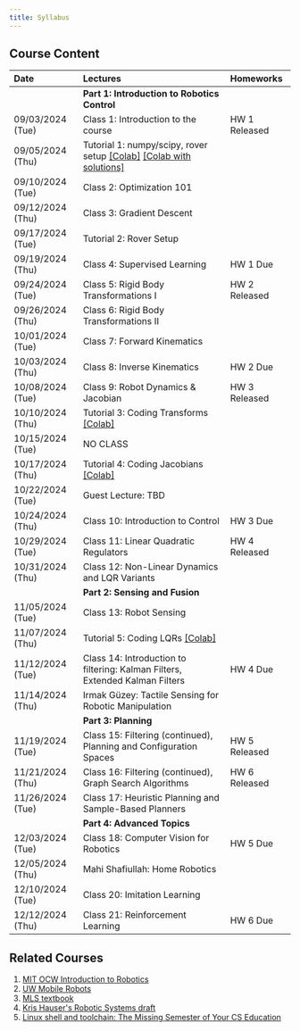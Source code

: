 ```yaml
---
title: Syllabus
---
```

## Course Content

| Date             | Lectures                                                                      | Homeworks     |
| :---             | :---                                                                          | :---          |
|                  | **Part 1: Introduction to Robotics Control**                                  |               |
| 09/03/2024 (Tue) | Class 1: Introduction to the course                                           | HW 1 Released |
| 09/05/2024 (Thu) | Tutorial 1: numpy/scipy, rover setup [\[Colab\]](https://colab.research.google.com/drive/1n-2gJZuIFrY_Osbf6ahiQIbzSQQsy8b2?usp=sharing) [\[Colab with solutions\]](https://colab.research.google.com/drive/1fYJ6Z7BhCYdiLymmeYHeb8jMJ4jmc3XN?usp=sharing)                                         |               |
| 09/10/2024 (Tue) | Class 2: Optimization 101                                                     |               |
| 09/12/2024 (Thu) | Class 3: Gradient Descent                                                     |               |
| 09/17/2024 (Tue) | Tutorial 2: Rover Setup                                                       |               |
| 09/19/2024 (Thu) | Class 4: Supervised Learning                                                  | HW 1 Due      |
| 09/24/2024 (Tue) | Class 5: Rigid Body Transformations I                                         | HW 2 Released |
| 09/26/2024 (Thu) | Class 6: Rigid Body Transformations II                                        |               |
| 10/01/2024 (Tue) | Class 7: Forward Kinematics                                                   |               |
| 10/03/2024 (Thu) | Class 8: Inverse Kinematics                                                   | HW 2 Due      |
| 10/08/2024 (Tue) | Class 9: Robot Dynamics & Jacobian                                            | HW 3 Released |
| 10/10/2024 (Thu) | Tutorial 3: Coding Transforms [\[Colab\]](https://colab.research.google.com/drive/12qRfBy7aaR6E-IcfjvqMNN2wPayKvYSu?usp=sharing) |               |
| 10/15/2024 (Tue) | NO CLASS                                                                      |               |
| 10/17/2024 (Thu) | Tutorial 4: Coding Jacobians [\[Colab\]](https://colab.research.google.com/drive/1O53q8dStaBhe5eDDsCvol3aiibWV5yor?usp=sharing)                                                 |               |
| 10/22/2024 (Tue) | Guest Lecture: TBD                                                            |               |
| 10/24/2024 (Thu) | Class 10: Introduction to Control                                             | HW 3 Due      |
| 10/29/2024 (Tue) | Class 11: Linear Quadratic Regulators                                         | HW 4 Released |
| 10/31/2024 (Thu) | Class 12: Non-Linear Dynamics and LQR Variants                                |               |
|                  | **Part 2: Sensing and Fusion**                                                |               |
| 11/05/2024 (Tue) | Class 13: Robot Sensing                                                       |               |
| 11/07/2024 (Thu) | Tutorial 5: Coding LQRs [\[Colab\]](https://colab.research.google.com/drive/1T8AHlhCvQPfE-_hHVaFr8RBBMMN_AJBV?usp=sharing)                                                      |               |
| 11/12/2024 (Tue) | Class 14: Introduction to filtering: Kalman Filters, Extended Kalman Filters  | HW 4 Due      |
| 11/14/2024 (Thu) | Irmak Güzey: Tactile Sensing for Robotic Manipulation                         |               |
|                  | **Part 3: Planning**                                                          |               |
| 11/19/2024 (Tue) | Class 15: Filtering (continued), Planning and Configuration Spaces            | HW 5 Released |
| 11/21/2024 (Thu) | Class 16: Filtering (continued), Graph Search Algorithms                      | HW 6 Released |
| 11/26/2024 (Tue) | Class 17: Heuristic Planning and Sample-Based Planners                        |               |
|                  | **Part 4: Advanced Topics**                                                   |               |
| 12/03/2024 (Tue) | Class 18: Computer Vision for Robotics                                        | HW 5 Due      |
| 12/05/2024 (Thu) | Mahi Shafiullah: Home Robotics                                                |               |
| 12/10/2024 (Tue) | Class 20: Imitation Learning                                                  |               |
| 12/12/2024 (Thu) | Class 21: Reinforcement Learning                                              | HW 6 Due      |
                     
## Related Courses
1. [MIT OCW Introduction to Robotics](https://ocw.mit.edu/courses/mechanical-engineering/2-12-introduction-to-robotics-fall-2005/lecture-notes/)
2. [UW Mobile Robots](https://courses.cs.washington.edu/courses/cse490r/19sp/)
3. [MLS textbook](http://www.cse.lehigh.edu/~trink/Courses/RoboticsII/reading/murray-li-sastry-94-complete.pdf)
4. [Kris Hauser's Robotic Systems draft](https://motion.cs.illinois.edu/RoboticSystems/)
5. [Linux shell and toolchain: The Missing Semester of Your CS Education](https://missing.csail.mit.edu/)
